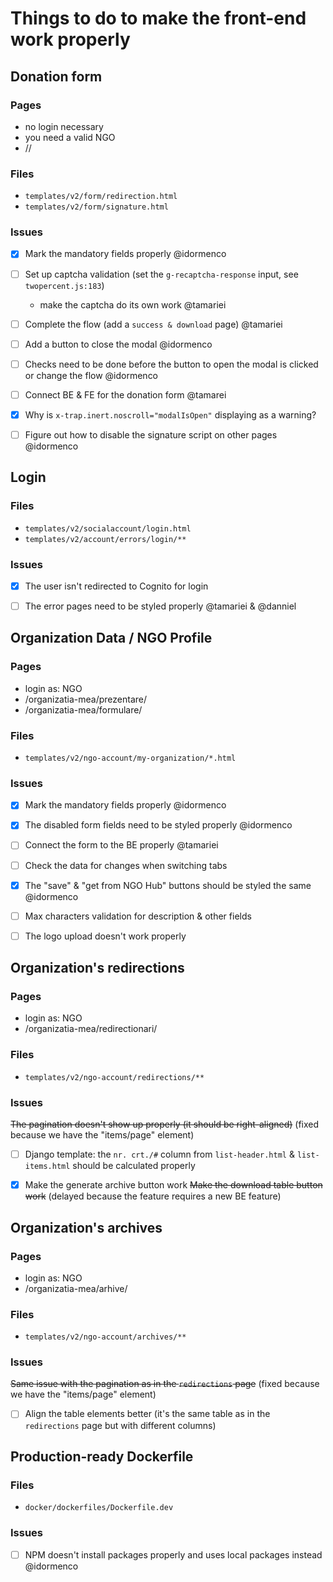 # Things to do to make the front-end work properly


## Donation form

### Pages

- no login necessary
- you need a valid NGO
- /<ngo-slug>/

### Files

- `templates/v2/form/redirection.html`
- `templates/v2/form/signature.html`

### Issues

  - [x] Mark the mandatory fields properly @idormenco
  - [ ] Set up captcha validation (set the `g-recaptcha-response` input, see `twopercent.js:183`)
    - make the captcha do its own work @tamariei
  - [ ] Complete the flow (add a `success & download` page) @tamariei
  - [ ] Add a button to close the modal @idormenco
  - [ ] Checks need to be done before the button to open the modal is clicked or change the flow @idormenco
  - [ ] Connect BE & FE for the donation form @tamarei
  - [x] Why is `x-trap.inert.noscroll="modalIsOpen"` displaying as a warning?
  - [ ] Figure out how to disable the signature script on other pages @idormenco


## Login

### Files

- `templates/v2/socialaccount/login.html`
- `templates/v2/account/errors/login/**`

### Issues

  - [x] The user isn't redirected to Cognito for login
  - [ ] The error pages need to be styled properly @tamariei & @danniel


## Organization Data / NGO Profile

### Pages

- login as: NGO
- /organizatia-mea/prezentare/
- /organizatia-mea/formulare/

### Files

- `templates/v2/ngo-account/my-organization/*.html`

### Issues

  - [x] Mark the mandatory fields properly @idormenco
  - [x] The disabled form fields need to be styled properly @idormenco
  - [ ] Connect the form to the BE properly @tamariei
  - [ ] Check the data for changes when switching tabs
  - [x] The "save" & "get from NGO Hub" buttons should be styled the same @idormenco
  - [ ] Max characters validation for description & other fields
  - [ ] The logo upload doesn't work properly


## Organization's redirections

### Pages

- login as: NGO
- /organizatia-mea/redirectionari/

### Files

- `templates/v2/ngo-account/redirections/**`

### Issues

  ~~The pagination doesn't show up properly (it should be right-aligned)~~  (fixed because we have the "items/page" element)
  - [ ] Django template: the `nr. crt./#` column from `list-header.html` & `list-items.html` should be calculated properly
  - [x] Make the generate archive button work
  ~~Make the download table button work~~  (delayed because the feature requires a new BE feature)


## Organization's archives

### Pages

- login as: NGO
- /organizatia-mea/arhive/

### Files

- `templates/v2/ngo-account/archives/**`

### Issues

  ~~Same issue with the pagination as in the `redirections` page~~  (fixed because we have the "items/page" element)
  - [ ] Align the table elements better (it's the same table as in the `redirections` page but with different columns)


## Production-ready Dockerfile

### Files

- `docker/dockerfiles/Dockerfile.dev`

### Issues

  - [ ] NPM doesn't install packages properly and uses local packages instead @idormenco
